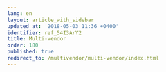 ```yaml
---
lang: en
layout: article_with_sidebar
updated_at: '2018-05-03 11:36 +0400'
identifier: ref_54I3ArY2
title: Multi-vendor
order: 180
published: true
redirect_to: /multivendor/multi-vendor/index.html
---
```

